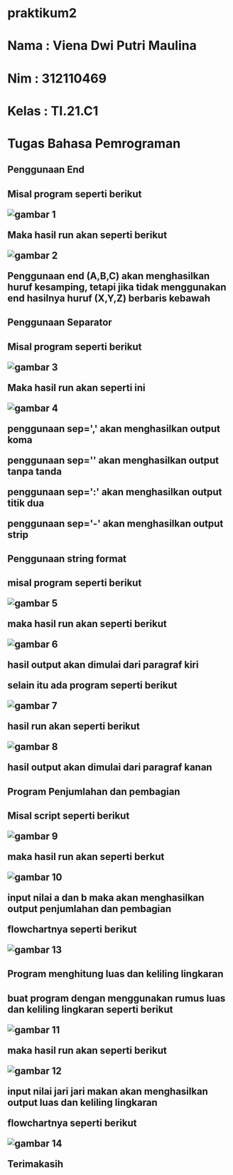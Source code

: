 # praktikum2
# Nama  :   Viena Dwi Putri Maulina
# Nim   :   312110469
# Kelas :   TI.21.C1
# Tugas Bahasa Pemrograman

<h2> Penggunaan End <h2>
<p> Misal program seperti berikut <p>

![gambar 1](ss/ss1.png)
<p> Maka hasil run akan seperti berikut <p>

![gambar 2](ss/ss2.png)
<p>Penggunaan end (A,B,C) akan menghasilkan huruf kesamping, tetapi jika tidak menggunakan end hasilnya huruf (X,Y,Z) berbaris kebawah<p>

<h2> Penggunaan Separator <h2>
<p> Misal program seperti berikut <p>

![gambar 3](ss/ss3.png)
<p>Maka hasil run akan seperti ini <p>

![gambar 4](ss/ss4.png)
<p>penggunaan sep=',' akan menghasilkan output koma<p>
<p>penggunaan sep='' akan menghasilkan output tanpa tanda<p>
<p>penggunaan sep=':' akan menghasilkan output titik dua <p>
<p>penggunaan sep='-' akan menghasilkan output strip <p>

<h2> Penggunaan string format<h2>
<p>misal program seperti berikut<p>

![gambar 5](ss/ss5.png)
<p> maka hasil run akan seperti berikut<p>

![gambar 6](ss/ss6.png)
<p>hasil output akan dimulai dari paragraf kiri<p>

<p>selain itu ada program seperti berikut<p>

![gambar 7](ss/ss7.png)
<p>hasil run akan seperti berikut<p>

![gambar 8](ss/ss8.png)
<p>hasil output akan dimulai dari paragraf kanan<p>

<h2> Program Penjumlahan dan pembagian <h2>

<p> Misal script seperti berikut<p>

![gambar 9](ss/ss9.png)
<p> maka hasil run akan seperti berkut <p>

![gambar 10](ss/ss10.png)
<p>input nilai a dan b maka akan menghasilkan output penjumlahan dan pembagian<p>
<p>flowchartnya seperti berikut<p>

![gambar 13](ss/fc2.png)

<h2> Program menghitung luas dan keliling lingkaran<h2>
<p> buat program dengan menggunakan rumus luas dan keliling lingkaran seperti berikut <p>

![gambar 11](ss/ss15.png)
<p> maka hasil run akan seperti berikut <p>

![gambar 12](ss/ss14.png)
<p> input nilai jari jari makan akan menghasilkan output luas dan keliling lingkaran<p>
<p>flowchartnya seperti berikut<p>

![gambar 14](ss/fc.png)

<p>Terimakasih <p>

